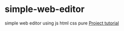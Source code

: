 # simple-web-editor
simple web editor using js html css pure
[Project tutorial](https://bormaa.com/projects/804d071fc1f/)
